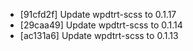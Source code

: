 * [91cfd2f] Update wpdtrt-scss to 0.1.17
* [29caa49] Update wpdtrt-scss to 0.1.14
* [ac131a6] Update wpdtrt-scss to 0.1.13

